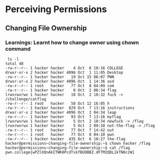 # Perceiving Permissions 
## Changing File Ownership
### Learnings: Learnt how to change owner using chown command
```
 ls -l
total 48
-rw-r--r-- 1 hacker hacker    4 Oct  6 10:16 COLLEGE
drwxr-xr-x 2 hacker hacker 4096 Oct  1 11:05 Desktop
-rw-r--r-- 1 hacker hacker   19 Oct 15 06:07 PWN
drwxr-xr-x 2 hacker hacker 4096 Oct  1 14:36 asd
-rw-r--r-- 1 root   hacker   77 Oct  8 04:09 com
-rw-r--r-- 1 hacker hacker    0 Oct  2 06:34 flag
lrwxrwxrwx 1 hacker hacker   18 Oct  2 10:32 fuck -> /challenge/catflag
-rw-r--r-- 1 root   hacker   58 Oct 12 16:05 h
-rw-r--r-- 1 hacker hacker  829 Oct  7 13:16 instructions
drwxr-xr-x 2 hacker hacker 4096 Oct  2 04:34 leap
-rw-r--r-- 1 hacker hacker   93 Oct  7 13:16 myflag
lrwxrwxrwx 1 hacker hacker    5 Oct  2 10:34 newfuck -> /flag
lrwxrwxrwx 1 hacker hacker    5 Oct  2 09:10 not-the-flag -> /flag
-rw-r--r-- 1 root   hacker   77 Oct  7 14:42 out
-rw-r--r-- 1 root   hacker   77 Oct  8 04:10 pwn
-rw-r--r-- 1 hacker hacker  435 Oct  6 10:27 the-flag
hacker@permissions~changing-file-ownership:~$ chown hacker /flag
hacker@permissions~changing-file-ownership:~$ cat /flag
pwn.college{wPZlXQnAkITWK0PcdTskfBUOBBZ.dFTM2QDL1kTN0czW}
```

##
###
```

```


##
###
```

```

##
###
```

```

##
###
```

```



